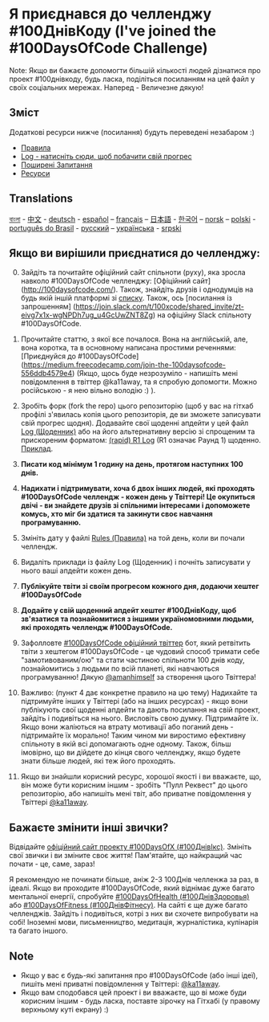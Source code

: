 # Я приєднався до челленджу #100ДнівКоду (I've joined the #100DaysOfCode Challenge)

Note: Якщо ви бажаєте допомогти більшій кількості людей дізнатися про проект #100днівкоду, будь ласка, поділіться посиланням на цей файл
 у своїх соціальних мережах. Наперед - Величезне дякую!

## Зміст

Додаткові ресурси нижче (посилання) будуть переведені незабаром :)
* [Правила](rules.md)
* [Log - натисніть сюди, щоб побачити свій прогрес](log.md)
* [Поширені Запитання](FAQ.md)
* [Ресурси](resources.md)

## Translations
[বাংলা](../bn/README.md) - [中文](../ch/README.md) - [deutsch](../de/README.md) - [español](../es/README.md) – [français](../fr/FAQ-fr.md) – [日本語](../ja/README.md) - [한국어](../ko/README-ko.md) – [norsk](../no/README.md) –  [polski](../pl/README.md) - [português do Brasil](../pt-br/LEIAME.md) - [русский](../ru/README-ru.md) – [українська](../ua/README-ua.md) - [srpski](intl/sr/README-sr.md)


## Якщо ви вирішили приєднатися до челленджу:

0. Зайдіть та почитайте офіційний  сайт спільноти (руху), яка зросла навколо #100DaysOfCode челленджу: [Офіційний сайт]
(http://100daysofcode.com/).
Також, знайдіть друзів і однодумців на будь якій іншій платформі зі [списку](http://www.100DaysOfCode.com/connect). 
Також, ось [посилання із запрошенням]
(https://join.slack.com/t/100xcode/shared_invite/zt-eivg7x1x-wgNPDh7ug_u4GcUwZNT8Zg) 
на офіційну Slack спільноту #100DaysOfCode.

1. Прочитайте статтю, з якої все почалося. Вона на англійській, але, вона коротка, та в основному написана простими реченнями: [Приєднуйся до #100DaysOfCode]
(https://medium.freecodecamp.com/join-the-100daysofcode-556ddb4579e4) (Якщо, щось буде незрозуміло - напишіть мені повідомлення в твіттер @ka11away, 
та я спробую допомогти. Можно російською - я нею вільно володію :) ).

2. Зробіть форк (fork the repo) цього репозиторію (щоб у вас на гітхаб профілі з'явилась копія цього репозиторія, де ви зможете записувати свій прогрес щодня).
Додавайте свої щоденні апдейти у цей файл [Log (Щоденник)](log.md) або на його альтернативну версію зі спрощеним та прискореним форматом: [(rapid) R1 Log](r1-log.md) 
(R1 означає Раунд 1) щоденно. [Приклад](https://github.com/Kallaway/100-days-kallaway-log).

3. **Писати код мінімум 1 годину на день, протягом наступних 100 днів.**
 
4. **Надихати і підтримувати, хоча б двох інших людей, які проходять #100DaysOfCode челлендж - кожен день у Твіттері! Це окупиться двічі - ви знайдете друзів зі спільними інтересами і допоможете комусь, хто міг би здатися та закинути своє навчання програмуванню.**

5. Змініть дату у файлі [Rules (Правила)](rules.md) на той день, коли ви почали челлендж.

6. Видаліть приклади із файлу Log (Щоденник) і почніть записувати у нього ваші апдейти кожен день.

7. **Публікуйте твіти зі своїм прогресом кожного дня, додаючи хештег #100DaysOfCode**

8. **Додайте у свій щоденний апдейт хештег #100ДнівКоду, щоб зв'язатися та познайомитися з іншими україномовними людьми, які проходять челлендж #100DaysOfCode.**

9. Зафолловте [#100DaysOfCode офіційний твіттер](https://twitter.com/_100DaysOfCode) бот, який ретвітить твіти з хештегом #100DaysOfCode - це чудовий способ тримати себе "замотивованим/ою" та стати частиною спільноти 100 днів коду, познайомитись з людьми по всій планеті, які навчаються програмуванню! Дякую [@amanhimself](https://twitter.com/amanhimself) за створення цього Твіттера!

10. Важливо: (пункт 4 дає конкретне правило на цю тему) Надихайте та підтримуйте інших у Твіттері (або на інших ресурсах) - якщо вони публікують свої щоденні апдейти та дають посилання на свій проект, зайдіть і подивіться на нього. Висловіть свою думку. Підтримайте їх. Якщо вони жаліються на втрату мотивації або поганий день - підтримайте їх морально! Таким чином ми виростимо ефективну спільноту в якій всі допомагають одне одному. Також, більш імовірно, що ви дійдете до кінця свого челленджу, якщо будете знати більше людей, які теж його проходять.

11. Якщо ви знайшли корисний ресурс, хорошої якості і ви вважаєте, що, він може бути корисним іншим - зробіть "Пулл Реквест" до цього репозиторію, або напишіть мені твіт, або приватне повідомлення у Твіттері [@ka11away](https://www.twitter.com/ka11away).

## Бажаєте змінити інші звички?

Відвідайте [офіційний сайт проекту #100DaysOfX (#100ДнівІкс)](http://100daysofx.com/). Змініть свої звички і ви зміните своє життя! Пам'ятайте, що найкращий час почати - це, саме, зараз!

Я рекомендую не починати більше, аніж 2-3 100Днів челленжа за раз, в ідеалі. Якщо ви проходите #100DaysOfCode, який віднімає дуже багато ментальної енергії, спробуйте [#100DaysOfHealth (#100ДнівЗдоровья)](http://100daysofx.com/where-x-is/health/) або [#100DaysOfFitness (#100ДнівФітнесу)](http://100daysofx.com/challenges/). На сайті є ще дуже багато челленджів. Зайдіть і подивіться, котрі з них ви схочете випробувати на собі! Іноземні мови, письменництво, медитація, журналістика, кулінарія та багато іншого.

## Note

* Якщо у вас є будь-які запитання про #100DaysOfCode (або інші ідеї), пишіть мені приватні повідомлення у Твіттері: [@ka11away](https://twitter.com/ka11away).
* Якщо вам сподобався цей проект і ви вважаєте, що ві може буди корисним іншим - будь ласка, поставте зірочку на Гітхабі (у правому верхньому куті екрану) :)



